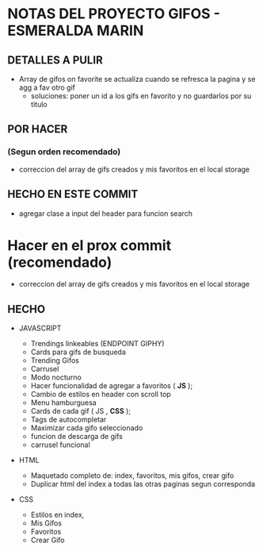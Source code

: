 # NOTAS DEL PROYECTO GIFOS - ESMERALDA MARIN

## DETALLES A PULIR

* Array de gifos on favorite se actualiza cuando se refresca la pagina y se agg a fav otro gif
    * soluciones: poner un id a los gifs en favorito y no guardarlos por su titulo 

## POR HACER 
### (Segun orden recomendado)

* correccion del array de gifs creados y mis favoritos en el local storage

## HECHO EN ESTE COMMIT ##

* agregar clase a input del header para funcion search

# Hacer en el prox commit (recomendado)

* correccion del array de gifs creados y mis favoritos en el local storage














## HECHO

* JAVASCRIPT
    * Trendings linkeables (ENDPOINT GIPHY)
    * Cards para gifs de busqueda
    * Trending Gifos
    * Carrusel 
    * Modo nocturno
    * Hacer funcionalidad de agregar a favoritos ( **JS** );
    * Cambio de estilos en header con scroll top
    * Menu hamburguesa
    * Cards de cada gif ( JS , **CSS** );
    * Tags de autocompletar
    * Maximizar cada gifo seleccionado
    * funcion de descarga de gifs
    * carrusel funcional


* HTML
    * Maquetado completo de: index, favoritos, mis gifos, crear gifo
    * Duplicar html del index a todas las otras paginas segun corresponda

* CSS
    * Estilos en index,
    * Mis Gifos
    * Favoritos
    * Crear Gifo






